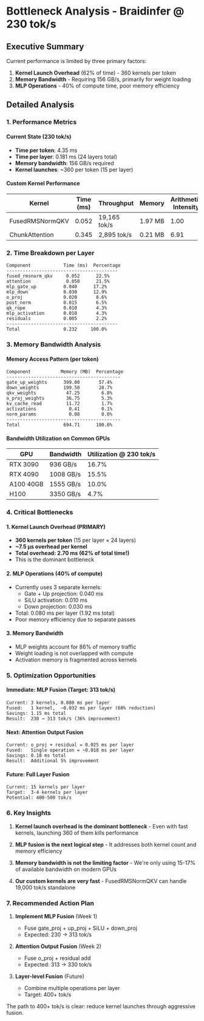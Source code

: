 # Bottleneck Analysis - Braidinfer @ 230 tok/s

## Executive Summary

Current performance is limited by three primary factors:
1. **Kernel Launch Overhead** (62% of time) - 360 kernels per token
2. **Memory Bandwidth** - Requiring 156 GB/s, primarily for weight loading
3. **MLP Operations** - 40% of compute time, poor memory efficiency

## Detailed Analysis

### 1. Performance Metrics

#### Current State (230 tok/s)
- **Time per token**: 4.35 ms
- **Time per layer**: 0.181 ms (24 layers total)
- **Memory bandwidth**: 156 GB/s required
- **Kernel launches**: ~360 per token (15 per layer)

#### Custom Kernel Performance
| Kernel | Time (ms) | Throughput | Memory | Arithmetic Intensity |
|--------|-----------|------------|---------|---------------------|
| FusedRMSNormQKV | 0.052 | 19,165 tok/s | 1.97 MB | 1.00 |
| ChunkAttention | 0.345 | 2,895 tok/s | 0.21 MB | 6.91 |

### 2. Time Breakdown per Layer

```
Component            Time (ms)  Percentage
-----------------------------------------
fused_rmsnorm_qkv     0.052      22.5%
attention             0.050      21.5%
mlp_gate_up          0.040      17.2%
mlp_down             0.030      12.9%
o_proj               0.020       8.6%
post_norm            0.015       6.5%
qk_rope              0.010       4.3%
mlp_activation       0.010       4.3%
residuals            0.005       2.2%
-----------------------------------------
Total                0.232     100.0%
```

### 3. Memory Bandwidth Analysis

#### Memory Access Pattern (per token)
```
Component           Memory (MB)  Percentage
------------------------------------------
gate_up_weights      399.00       57.4%
down_weights         199.50       28.7%
qkv_weights           47.25        6.8%
o_proj_weights        36.75        5.3%
kv_cache_read         11.72        1.7%
activations            0.41        0.1%
norm_params            0.08        0.0%
------------------------------------------
Total                694.71      100.0%
```

#### Bandwidth Utilization on Common GPUs
| GPU | Bandwidth | Utilization @ 230 tok/s |
|-----|-----------|------------------------|
| RTX 3090 | 936 GB/s | 16.7% |
| RTX 4090 | 1008 GB/s | 15.5% |
| A100 40GB | 1555 GB/s | 10.0% |
| H100 | 3350 GB/s | 4.7% |

### 4. Critical Bottlenecks

#### 1. Kernel Launch Overhead (PRIMARY)
- **360 kernels per token** (15 per layer × 24 layers)
- **~7.5 μs overhead per kernel**
- **Total overhead: 2.70 ms (62% of total time!)**
- This is the dominant bottleneck

#### 2. MLP Operations (40% of compute)
- Currently uses 3 separate kernels:
  - Gate + Up projection: 0.040 ms
  - SiLU activation: 0.010 ms  
  - Down projection: 0.030 ms
- Total: 0.080 ms per layer (1.92 ms total)
- Poor memory efficiency due to separate passes

#### 3. Memory Bandwidth
- MLP weights account for 86% of memory traffic
- Weight loading is not overlapped with compute
- Activation memory is fragmented across kernels

### 5. Optimization Opportunities

#### Immediate: MLP Fusion (Target: 313 tok/s)
```
Current: 3 kernels, 0.080 ms per layer
Fused:   1 kernel,  ~0.032 ms per layer (60% reduction)
Savings: 1.15 ms total
Result:  230 → 313 tok/s (36% improvement)
```

#### Next: Attention Output Fusion
```
Current: o_proj + residual = 0.025 ms per layer
Fused:   Single operation = ~0.018 ms per layer
Savings: 0.18 ms total
Result:  Additional 5% improvement
```

#### Future: Full Layer Fusion
```
Current: 15 kernels per layer
Target:  3-4 kernels per layer
Potential: 400-500 tok/s
```

### 6. Key Insights

1. **Kernel launch overhead is the dominant bottleneck** - Even with fast kernels, launching 360 of them kills performance

2. **MLP fusion is the next logical step** - It addresses both kernel count and memory efficiency

3. **Memory bandwidth is not the limiting factor** - We're only using 15-17% of available bandwidth on modern GPUs

4. **Our custom kernels are very fast** - FusedRMSNormQKV can handle 19,000 tok/s standalone

### 7. Recommended Action Plan

1. **Implement MLP Fusion** (Week 1)
   - Fuse gate_proj + up_proj + SiLU + down_proj
   - Expected: 230 → 313 tok/s

2. **Attention Output Fusion** (Week 2)
   - Fuse o_proj + residual add
   - Expected: 313 → 330 tok/s

3. **Layer-level Fusion** (Future)
   - Combine multiple operations per layer
   - Target: 400+ tok/s

The path to 400+ tok/s is clear: reduce kernel launches through aggressive fusion.
